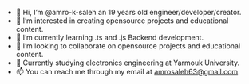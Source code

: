 - 👋 Hi, I’m @amro-k-saleh an 19 years old engineer/developer/creator.
- 👀 I’m interested in creating opensource projects and educational content.
- 🌱 I’m currently learning .ts and .js Backend development.
- 💞️ I’m looking to collaborate on opensource projects and educational content.
- 🏫 Currently studying electronics engineering at Yarmouk University.
- 📫 You can reach me through my email at amrosaleh63@gmail.com.
